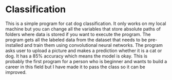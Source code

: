 # Classification 
This is a simple program for cat dog classification. It only works on my local machine but you can change all the variables that store absolute paths of folders where data is stored if you want to execute the program. The program gets all the labeled data from the dataset that needs to be pre-installed and train them using convolutional neural networks. The program asks user to upload a picture and makes a prediction whether it is a cat or dog. It has a 85% accuracy which means the model is okay. This is probably the first program for a person who is beginner and wants to build a career in this field but I have made it to pass the class so it can be improved.             
